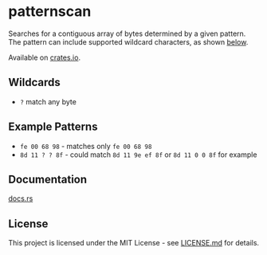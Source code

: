 # patternscan
Searches for a contiguous array of bytes determined by a given pattern. The pattern can include supported wildcard characters, as shown [below](#wildcards).

Available on [crates.io](https://crates.io/crates/patternscan).

## Wildcards
- `?` match any byte

## Example Patterns
- `fe 00 68 98` - matches only `fe 00 68 98`
- `8d 11 ? ? 8f` - could match `8d 11 9e ef 8f` or `8d 11 0 0 8f` for example

## Documentation
[docs.rs](https://docs.rs/patternscan)

## License
This project is licensed under the MIT License - see [LICENSE.md](LICENSE.md) for details.
